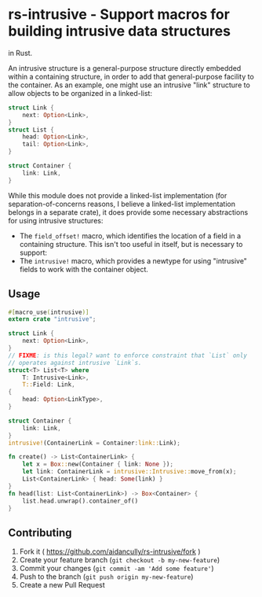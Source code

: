 # rs-intrusive - Support macros for building intrusive data structures
in Rust.

An intrusive structure is a general-purpose structure directly
embedded within a containing structure, in order to add that
general-purpose facility to the container. As an example, one might
use an intrusive "link" structure to allow objects to be organized in
a linked-list:

```rust
struct Link {
    next: Option<Link>,
}
struct List {
    head: Option<Link>,
    tail: Option<Link>,
}

struct Container {
    link: Link,
}
```

While this module does not provide a linked-list implementation (for
separation-of-concerns reasons, I believe a linked-list implementation
belongs in a separate crate), it does provide some necessary
abstractions for using intrusive structures:

* The `field_offset!` macro, which identifies the location of a field
  in a containing structure. This isn't too useful in itself, but is
  necessary to support:
* The `intrusive!` macro, which provides a newtype for using
  "intrusive" fields to work with the container object.

## Usage

```rust
#[macro_use(intrusive)]
extern crate "intrusive";

struct Link {
    next: Option<Link>,
}
// FIXME: is this legal? want to enforce constraint that `List` only
// operates against intrusive `Link`s.
struct<T> List<T> where
    T: Intrusive<Link>,
    T::Field: Link,
{
    head: Option<LinkType>,
}

struct Container {
    link: Link,
}
intrusive!(ContainerLink = Container:link::Link);

fn create() -> List<ContainerLink> {
    let x = Box::new(Container { link: None });
    let link: ContainerLink = intrusive::Intrusive::move_from(x);
    List<ContainerLink> { head: Some(link) }
}
fn head(list: List<ContainerLink>) -> Box<Container> {
    list.head.unwrap().container_of()
}
```

## Contributing

1. Fork it ( https://github.com/aidancully/rs-intrusive/fork )
2. Create your feature branch (`git checkout -b my-new-feature`)
3. Commit your changes (`git commit -am 'Add some feature'`)
4. Push to the branch (`git push origin my-new-feature`)
5. Create a new Pull Request
